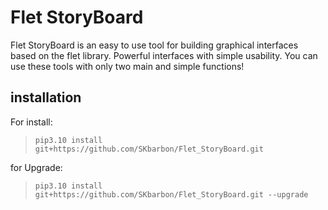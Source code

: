 # Flet StoryBoard
Flet StoryBoard is an easy to use tool for building graphical interfaces based on the flet library. Powerful interfaces with simple usability.
You can use these tools with only two main and simple functions!


## installation
For install:
> `pip3.10 install git+https://github.com/SKbarbon/Flet_StoryBoard.git`

for Upgrade:
> `pip3.10 install git+https://github.com/SKbarbon/Flet_StoryBoard.git --upgrade`
